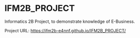 # IFM2B_PROJECT
Informatics 2B Project, to demonstrate knowledge of E-Business.

Project URL: https://ifm2b-e4nnf.github.io/IFM2B_PROJECT/
